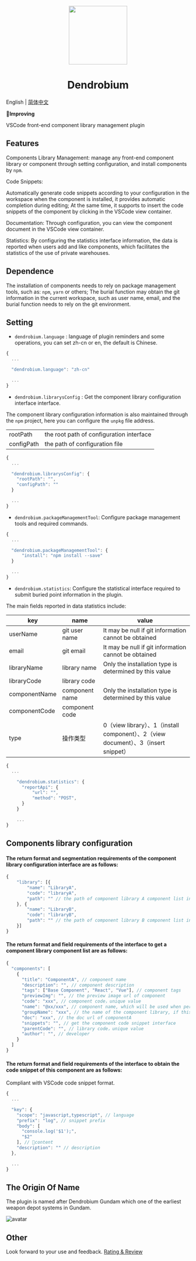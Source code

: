 <p align="center">
    <img width="160" src="https://user-images.githubusercontent.com/12044749/118221230-cad27a00-b4af-11eb-9d74-9120041180a6.png">
</p>

<h1 align="center">Dendrobium</h1>

English | [简体中文](./README.zh-CN.md)

**Improving**

VSCode front-end component library management plugin

## Features

Components Library Management:
manage any front-end component library or component through setting configuration, and install components by `npm`.

Code Snippets:

Automatically generate code snippets according to your configuration in the workspace  when the component is installed, it provides automatic completion during editing;
At the same time, it supports to insert the code snippets of the component by clicking in the VSCode view container.

Documentation:
Through configuration, you can view the component document in the VSCode view container.

Statistics:
By configuring the statistics interface information, the data is reported when users add and like components, which facilitates the statistics of the use of private warehouses.


## Dependence

The installation of components needs to rely on package management tools, such as: `npm`, `yarn` or others;
The burial function may obtain the git information in the current workspace, such as user name, email, and the burial function needs to rely on the git environment.


## Setting

- `dendrobium.language` : language of plugin reminders and some operations, you can set zh-cn or en, the default is Chinese.

```javascript
{
  ...

  "dendrobium.language": "zh-cn"

  ...
}
```

- `dendrobium.librarysConfig` : Get the component library configuration interface interface.

The component library configuration information is also maintained through the `npm` project, here you can configure the `unpkg` file address.

| | |
| --| -- |
| rootPath | the root path of configuration interface |
| configPath | the path of configuration file| 


```javascript
{
  ...

  "dendrobium.librarysConfig": {
    "rootPath": "",
    "configPath": ""
  }

  ...
}
```

- `dendrobium.packageManagementTool`: Configure package management tools and required commands.

```javascript
{
  ...

  "dendrobium.packageManagementTool": {
      "install": "npm install --save"
  }

  ...
}
```

- `dendrobium.statistics`: Configure the statistical interface required to submit buried point information in the plugin.

The main fields reported in data statistics include:

| key | name | value |
| -- | -- | -- |
| userName | git user name | It may be null if git information cannot be obtained |
| email | git email | It may be null if git information cannot be obtained |
| libraryName | library name | Only the installation type is determined by this value |
| libraryCode | library code | |
| componentName | component name | Only the installation type is determined by this value |
| componentCode | component code | |
| type | 操作类型 | 0（view library）、1（install component）、2（view document）、3（insert snippet） |


```javascript
{
  ...

    "dendrobium.statistics": {
      "reportApi": {
          "url": "",
          "method": "POST",
      }
    }

    ...
}
```

## Components library configuration

#### The return format and segmentation requirements of the component library configuration interface are as follows:

```javascript
{
    "library": [{
        "name": "LibraryA",
        "code": "libraryA",
        "path": "" // the path of component library A component list interface
    }, {
        "name": "LibraryB",
        "code": "libraryB",
        "path": "" // the path of component library B component list interface
    }]
}
```
#### The return format and field requirements of the interface to get a component library component list are as follows:

```javascript
{
  "components": [
    {
      "title": "ComponentA", // component name
      "description": "", // component description
      "tags": ["Base Component", "React", "Vue"], // component tags
      "previewImg": "", // the preview image url of component
      "code": "xxx", // component code，unique value
      "name": "@xx/xxx", // component name, which will be used when performing the installation operation
      "groupName": "xxx", // the name of the component library, if this option is configured, the component library will be installed during the installation process
      "doc": "xxx", // the doc url of componentA
      "snippets": "", // get the component code snippet interface
      "parentCode": "", // library code，unique value
      "author": "", // developer
    }
  ]
}

```

#### The return format and field requirements of the interface to obtain the code snippet of this component are as follows:

Compliant with VSCode code snippet format.

```javascript
{
  ...

  "key": {
    "scope": "javascript,typescript", // language
    "prefix": "log", // snippet prefix
    "body": [
      "console.log('$1');",
      "$2"
    ], // content
    "description": "" // description
  },

  ...
}
```

## The Origin Of Name
The plugin is named after Dendrobium Gundam which one of the earliest weapon depot systems in Gundam.

![avatar](https://user-images.githubusercontent.com/12044749/118221259-d7ef6900-b4af-11eb-8393-8020d6cde9cd.jpg)


## Other

Look forward to your use and feedback. [Rating & Review](https://marketplace.visualstudio.com/items?itemName=panmenglin.dendrobium&ssr=false#review-details)



